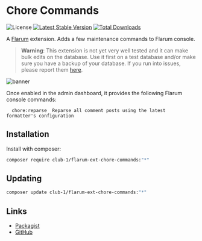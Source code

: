 # Chore Commands

![License](https://img.shields.io/badge/license-AGPL--3.0--or--later-blue.svg) [![Latest Stable Version](https://img.shields.io/packagist/v/club-1/flarum-ext-chore-commands.svg)](https://packagist.org/packages/club-1/flarum-ext-chore-commands) [![Total Downloads](https://img.shields.io/packagist/dt/club-1/flarum-ext-chore-commands.svg)](https://packagist.org/packages/club-1/flarum-ext-chore-commands)

A [Flarum](http://flarum.org) extension. Adds a few maintenance commands to Flarum console.

> **Warning**: This extension is not yet very well tested and it can make bulk edits on the database. Use it first on a test database and/or make sure you have a backup of your database. If you run into issues, please report them [here](https://github.com/club-1/flarum-ext-chore-commands/issues).

![banner](https://static.club1.fr/nicolas/projects/flarum-ext-chore-commands/banner.png)

Once enabled in the admin dashboard, it provides the following Flarum console commands:

```
  chore:reparse  Reparse all comment posts using the latest formatter's configuration
```

## Installation

Install with composer:

```sh
composer require club-1/flarum-ext-chore-commands:"*"
```

## Updating

```sh
composer update club-1/flarum-ext-chore-commands:"*"
```

## Links

- [Packagist](https://packagist.org/packages/club-1/flarum-ext-chore-commands)
- [GitHub](https://github.com/club-1/flarum-ext-chore-commands)
<!--
- [Discuss](https://discuss.flarum.org/d/PUT_DISCUSS_SLUG_HERE)
-->
